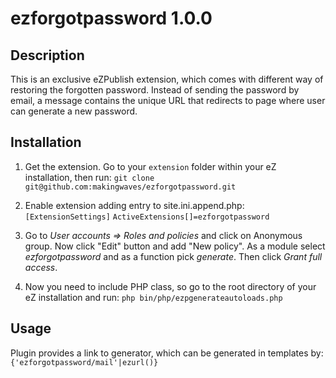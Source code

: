 ezforgotpassword 1.0.0
======================

Description
-----------
This is an exclusive eZPublish extension, which comes with different way of
restoring the forgotten password. Instead of sending the password by email,
a message contains the unique URL that redirects to page where user can generate
a new password.

Installation
------------
1. Get the extension. Go to your `extension` folder within your eZ installation, then run:
`git clone git@github.com:makingwaves/ezforgotpassword.git`

2. Enable extension adding entry to site.ini.append.php:
`[ExtensionSettings]`
`ActiveExtensions[]=ezforgotpassword`

3. Go to *User accounts => Roles and policies* and click on Anonymous group.
Now click "Edit" button and add "New policy". As a module select *ezforgotpassword*
and as a function pick *generate*. Then click *Grant full access*.

4. Now you need to include PHP class, so go to the root directory of your eZ installation and run:
`php bin/php/ezpgenerateautoloads.php`

Usage
-----
Plugin provides a link to generator, which can be generated in templates by:
`{'ezforgotpassword/mail'|ezurl()}`